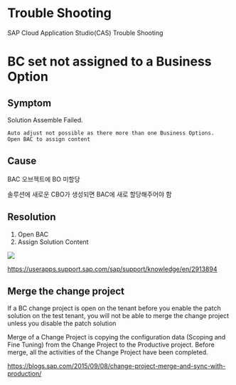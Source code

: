 # Trouble Shooting 

SAP Cloud Application Studio(CAS) Trouble Shooting 

# BC set not assigned to a Business Option

## Symptom

Solution Assemble Failed.

```
Auto adjust not possible as there more than one Business Options. 
Open BAC to assign content
```

## Cause

BAC 오브젝트에 BO 미할당

솔루션에 새로운 CBO가 생성되면 BAC에 새로 할당해주어야 함

## Resolution

1. Open BAC 
2. Assign Solution Content

<p>
  <img src="https://userapps.support.sap.com/sap/support/sapnotes/public/services/embedded_image.htm?iv_key=002075125800000820212020&iv_guid=00109B36DB361EDA9F8B30F264CB20D9&alt=2BCE4CB10DF674B172F4F3F7B32A284F4933B334B288F734378C3730B44AC972F32FA972492D2FCACB890ACB0E2A72AF487677892C0B2D0A3770A9888FCCF0F00F358BCC72D5750C09514BCECFCFCE4C8DCF4BCC4DB5F575F4F4F3F57771F571F6F70B01B25D83D4120B0A722092A599504EB16D715E3E00">
</p>

https://userapps.support.sap.com/sap/support/knowledge/en/2913894

## Merge the change project 

If a BC change project is open on the tenant before you enable the patch solution on the test tenant, you will not be able to merge the change project unless you disable the patch solution

Merge of a Change Project is copying the configuration data (Scoping and Fine Tuning) from the Change Project to the Productive project. Before merge, all the activities of the Change Project have been completed.

https://blogs.sap.com/2015/09/08/change-project-merge-and-sync-with-production/